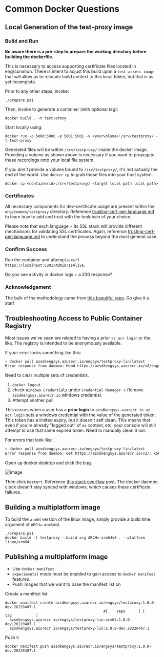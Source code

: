# Common Docker Questions


## Local Generation of the test-proxy image

### Build and Run

**Be aware there is a pre-step to prepare the working directory before building the dockerfile.**

This is necessary to access supporting certificate files located in eng/common. There is intent to adjust this build upon a `test-assets image` that will allow us to relocate build context to this local folder, but that is as yet incomplete.

Prior to any other steps, invoke:

```pwsh
./prepare.ps1
```

Then, invoke to generate a container (with optional tag):

```docker
docker build . -t test-proxy
```

Start locally using:

```docker
docker run -p 5000:5000 -p 5001:5001 -v <yourvolume>:/srv/testproxy/ -t test-proxy
```

Generated files will be within `/srv/testproxy/` inside the docker image. Providing a volume as shown above is necessary if you want to propogate these recordings onto your local file system.

If you _don't_ provide a volume bound to `/srv/testproxy/`, it's not actually the end of the world. Use `docker cp` to grab those files into your host system.

```docker
docker cp <containerid>:/srv/testproxy/ <target local path local path>
```

### Certificates

All necessary components for dev-certificate usage are present within the `eng/common/testproxy` directory. Reference [trusting-cert-per-language.md](../documentation/test-proxy/trusting-cert-per-language.md) to learn how to add and trust with the toolchain of your choice.

Please note that each language + its SSL stack will provide different mechanisms for validating SSL certificates. Again, reference [trusting-cert-per-language.md](../documentation/test-proxy/trusting-cert-per-language.md) to understand the process beyond the most general case.

### Confirm Success

Run the container and attempt a `curl https://localhost:5001/Admin/IsAlive`.

Do you see activity in docker logs + a 200 response?

### Acknowledgement

The bulk of the methodology came from [this beautiful repo](https://github.com/BorisWilhelms/create-dotnet-devcert). Go give it a star!

## Troubleshooting Access to Public Container Registry

Most issues we've seen are related to having a prior `az acr login` or the like. The registry is intended to be anonymously available.

If your error looks something like this:

```bash
> docker pull azsdkengsys.azurecr.io/engsys/testproxy-lin:latest
Error response from daemon: Head https://azsdkengsys.azurecr.io/v2/engsys/testproxy-lin/manifests/latest: unauthorized: authentication required
```

Need to clear multiple sets of credentials.

1. `docker logout`
2. check `Windows Credentials` under `Credential Manager` -> Remove `azsdkengsys.azurecr.io` windows credential.
3. Attempt another pull

This occurs when a user has a **prior login** to `azsdkengsys.azurecr.io`. `az acr login` sets a windows credential with the value of the generated token. This token has a limited expiry, but it doesn't self clean. This means that even if you're already "logged out" of `az` context, etc, your console will still attempt to use that same expired token.  Need to manually clean it out.

For errors that look like:

```bash
> docker pull azsdkengsys.azurecr.io/engsys/testproxy-lin:latest
Error response from daemon: Get https://azsdkengsys.azurecr.io/v2/: x509: certificate has expired or is not yet valid
```

Open up docker desktop and click the bug.

![image](https://user-images.githubusercontent.com/45376673/126579279-5048132c-39c0-4b40-a3b2-6da03553097b.png)

Then click `Restart`. Reference [this stack overflow](https://stackoverflow.com/questions/35289802/docker-pull-error-x509-certificate-has-expired-or-is-not-yet-valid) post. The docker daemon clock doesn't stay synced with windows, which causes these certificate failures.

## Building a multiplatform image

To build the `arm64` version of the linux image, simply provide a build time argument of `ARCH=-arm64v8`.

```pwsh
./prepare.ps1
docker build -t testproxy --build-arg ARCH=-arm64v8 . --platform linux/arm64
```

## Publishing a multiplatform image

- Use `docker manifest`
- `experimental` mode must be enabled to gain access to `docker manifest` features.
- Push images that we want to base the manifest list on

Create a manifest list

```pwsh
docker manifest create azsdkengsys.azurecr.io/engsys/testproxy:1.0.0-dev.20220407.1 `
                                             #[    repo      ] [     tag           ]
  azsdkengsys.azurecr.io/engsys/testproxy-lin-arm64:1.0.0-dev.20220407.1 `
  azsdkengsys.azurecr.io/engsys/testproxy-lin:1.0.0-dev.20220407.1
```

Push it

```pwsh
docker manifest push azsdkengsys.azurecr.io/engsys/testproxy:1.0.0-dev.20220407.1
```
